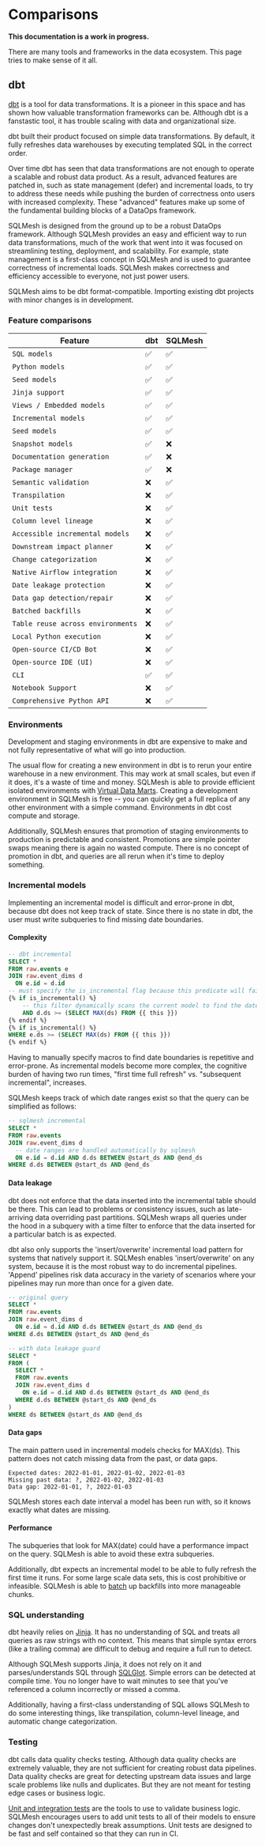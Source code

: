# Comparisons

**This documentation is a work in progress.**

There are many tools and frameworks in the data ecosystem. This page tries to make sense of it all.

## dbt
[dbt](https://www.getdbt.com/) is a tool for data transformations. It is a pioneer in this space and has shown how valuable transformation frameworks can be. Although dbt is a fanstastic tool, it has trouble scaling with data and organizational size.

dbt built their product focused on simple data transformations. By default, it fully refreshes data warehouses by executing templated SQL in the correct order.

Over time dbt has seen that data transformations are not enough to operate a scalable and robust data product. As a result, advanced features are patched in, such as state management (defer) and incremental loads, to try to address these needs while pushing the burden of correctness onto users with increased complexity. These "advanced" features make up some of the fundamental building blocks of a DataOps framework.

SQLMesh is designed from the ground up to be a robust DataOps framework. Although SQLMesh provides an easy and efficient way to run data transformations, much of the work that went into it was focused on streamlining testing, deployment, and scalability. For example, state management is a first-class concept in SQLMesh and is used to guarantee correctness of incremental loads. SQLMesh makes correctness and efficiency accessible to everyone, not just power users.

SQLMesh aims to be dbt format-compatible. Importing existing dbt projects with minor changes is in development.

### Feature comparisons
| Feature                           | dbt | SQLMesh
| -------                           | --- | -------
| `SQL models`                      | ✅ | ✅
| `Python models`                   | ✅ | ✅
| `Seed models`                     | ✅ | ✅
| `Jinja support`                   | ✅ | ✅
| `Views / Embedded models`         | ✅ | ✅
| `Incremental models`              | ✅ | ✅
| `Seed models`                     | ✅ | ✅
| `Snapshot models`                 | ✅ | ❌
| `Documentation generation`        | ✅ | ❌
| `Package manager`                 | ✅ | ❌
| `Semantic validation`             | ❌ | ✅
| `Transpilation`                   | ❌ | ✅
| `Unit tests`                      | ❌ | ✅
| `Column level lineage`            | ❌ | ✅
| `Accessible incremental models`   | ❌ | ✅
| `Downstream impact planner`       | ❌ | ✅
| `Change categorization`           | ❌ | ✅
| `Native Airflow integration`      | ❌ | ✅
| `Date leakage protection`         | ❌ | ✅
| `Data gap detection/repair`       | ❌ | ✅
| `Batched backfills`               | ❌ | ✅
| `Table reuse across environments` | ❌ | ✅
| `Local Python execution`          | ❌ | ✅
| `Open-source CI/CD Bot`           | ❌ | ✅
| `Open-source IDE (UI)`            | ❌ | ✅
| `CLI`                             | ✅ | ✅
| `Notebook Support`                | ❌ | ✅
| `Comprehensive Python API`        | ❌ | ✅

### Environments
Development and staging environments in dbt are expensive to make and not fully representative of what will go into production.

The usual flow for creating a new environment in dbt is to rerun your entire warehouse in a new environment. This may work at small scales, but even if it does, it's a waste of time and money. SQLMesh is able to provide efficient isolated environments with [Virtual Data Marts](concepts/plans.md#plan-application). Creating a development environment in SQLMesh is free -- you can quickly get a full replica of any other environment with a simple command. Environments in dbt cost compute and storage.

Additionally, SQLMesh ensures that promotion of staging environments to production is predictable and consistent. Promotions are simple pointer swaps meaning there is again no wasted compute. There is no concept of promotion in dbt, and queries are all rerun when it's time to deploy something.

### Incremental models
Implementing an incremental model is difficult and error-prone in dbt, because dbt does not keep track of state. Since there is no state in dbt, the user must write subqueries to find missing date boundaries.

#### Complexity
```sql
-- dbt incremental
SELECT *
FROM raw.events e
JOIN raw.event_dims d
  ON e.id = d.id
-- must specify the is_incremental flag because this predicate will fail if the model has never run before
{% if is_incremental() %}
    -- this filter dynamically scans the current model to find the date boundary
    AND d.ds >= (SELECT MAX(ds) FROM {{ this }})
{% endif %}
{% if is_incremental() %}
WHERE e.ds >= (SELECT MAX(ds) FROM {{ this }})
{% endif %}
```

Having to manually specify macros to find date boundaries is repetitive and error-prone. As incremental models become more complex, the cognitive burden of having two run times, "first time full refresh" vs. "subsequent incremental", increases.

SQLMesh keeps track of which date ranges exist so that the query can be simplified as follows:

```sql
-- sqlmesh incremental
SELECT *
FROM raw.events
JOIN raw.event_dims d
  -- date ranges are handled automatically by sqlmesh
  ON e.id = d.id AND d.ds BETWEEN @start_ds AND @end_ds
WHERE d.ds BETWEEN @start_ds AND @end_ds
```

#### Data leakage
dbt does not enforce that the data inserted into the incremental table should be there. This can lead to problems or consistency issues, such as late-arriving data overriding past partitions. SQLMesh wraps all queries under the hood in a subquery with a time filter to enforce that the data inserted for a particular batch is as expected.

dbt also only supports the 'insert/overwrite' incremental load pattern for systems that natively support it. SQLMesh enables 'insert/overwrite' on any system, because it is the most robust way to do incremental pipelines. 'Append' pipelines risk data accuracy in the variety of scenarios where your pipelines may run more than once for a given date.


```sql
-- original query
SELECT *
FROM raw.events
JOIN raw.event_dims d
  ON e.id = d.id AND d.ds BETWEEN @start_ds AND @end_ds
WHERE d.ds BETWEEN @start_ds AND @end_ds

-- with data leakage guard
SELECT *
FROM (
  SELECT *
  FROM raw.events
  JOIN raw.event_dims d
    ON e.id = d.id AND d.ds BETWEEN @start_ds AND @end_ds
  WHERE d.ds BETWEEN @start_ds AND @end_ds
)
WHERE ds BETWEEN @start_ds AND @end_ds
```

#### Data gaps
The main pattern used in incremental models checks for MAX(ds). This pattern does not catch missing data from the past, or data gaps.

```
Expected dates: 2022-01-01, 2022-01-02, 2022-01-03
Missing past data: ?, 2022-01-02, 2022-01-03
Data gap: 2022-01-01, ?, 2022-01-03
```

SQLMesh stores each date interval a model has been run with, so it knows exactly what dates are missing.

#### Performance
The subqueries that look for MAX(date) could have a performance impact on the query. SQLMesh is able to avoid these extra subqueries.

Additionally, dbt expects an incremental model to be able to fully refresh the first time it runs. For some large scale data sets, this is cost prohibitive or infeasible. SQLMesh is able to [batch](../concepts/models/overview#batch_size) up backfills into more manageable chunks.

### SQL understanding
dbt heavily relies on [Jinja](https://jinja.palletsprojects.com/en/3.1.x/). It has no understanding of SQL and treats all queries as raw strings with no context. This means that simple syntax errors (like a trailing comma) are difficult to debug and require a full run to detect.

Although SQLMesh supports Jinja, it does not rely on it and parses/understands SQL through [SQLGlot](https://github.com/tobymao/sqlglot). Simple errors can be detected at compile time. You no longer have to wait minutes to see that you've referenced a column incorrectly or missed a comma.

Additionally, having a first-class understanding of SQL allows SQLMesh to do some interesting things, like transpilation, column-level lineage, and automatic change categorization.

### Testing
dbt calls data quality checks testing. Although data quality checks are extremely valuable, they are not sufficient for creating robust data pipelines. Data quality checks are great for detecting upstream data issues and large scale problems like nulls and duplicates. But they are not meant for testing edge cases or business logic.

[Unit and integration tests](concepts/tests.md) are the tools to use to validate business logic. SQLMesh encourages users to add unit tests to all of their models to ensure changes don't unexpectedly break assumptions. Unit tests are designed to be fast and self contained so that they can run in CI.
